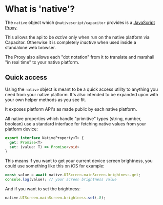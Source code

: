 # What is 'native'?

The `native` object which `@nativescript/capacitor` provides is a [JavaScript Proxy](https://developer.mozilla.org/en-US/docs/Web/JavaScript/Reference/Global_Objects/Proxy).

This allows the api to be *active* only when run on the native platform via Capacitor. Otherwise it is completely *inactive* when used inside a standalone web browser.

The Proxy also allows each "dot notation" from it to translate and marshall "in real time" to your native platform.

## Quick access

Using the `native` object is meant to be a quick access utility to anything you need from your native platform. It's also intended to be expanded upon with your own helper methods as you see fit.

It exposes platform API's as made public by each native platform.

All native properties which handle "primitive" types (string, number, boolean) use a standard interface for fetching native values from your platform device:

```typescript
export interface NativeProperty<T> {
  get: Promise<T>
  set: (value: T) => Promise<void>
}
```

This means if you want to get your current device screen brightness, you could use something like this on iOS for example:

```typescript
const value = await native.UIScreen.mainScreen.brightness.get;
console.log(value); // your screen brightness value
```

And if you want to set the brightness:

```typescript
native.UIScreen.mainScreen.brightness.set(.8); 
```

